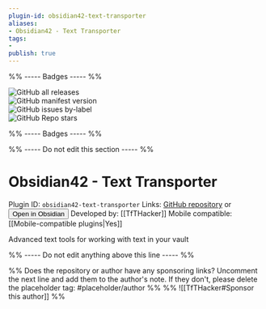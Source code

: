 ```yaml
---
plugin-id: obsidian42-text-transporter
aliases:
- Obsidian42 - Text Transporter
tags: 
- 
publish: true
---
```


%% ----- Badges ----- %%

![GitHub all releases](https://img.shields.io/github/downloads/TfTHacker/obsidian42-text-transporter/total?color=573E7A&logo=github&style=for-the-badge)   
![GitHub manifest version](https://img.shields.io/github/manifest-json/v/TfTHacker/obsidian42-text-transporter?color=573E7A&logo=github&style=for-the-badge)   
![GitHub issues by-label](https://img.shields.io/github/issues/TfTHacker/obsidian42-text-transporter/help%20wanted?color=573E7A&logo=github&style=for-the-badge)   
![GitHub Repo stars](https://img.shields.io/github/stars/TfTHacker/obsidian42-text-transporter?color=573E7A&logo=github&style=for-the-badge)

%% ----- Badges ----- %%

%% ----- Do not edit this section ----- %%

# Obsidian42 - Text Transporter

Plugin ID: `obsidian42-text-transporter`
Links: [GitHub repository](https://github.com/TfTHacker/obsidian42-text-transporter) or [<button id=HH>Open in Obsidian</button>](obsidian://goto-plugin?id=obsidian42-text-transporter)
Developed by: [[TfTHacker]]
Mobile compatible: [[Mobile-compatible plugins|Yes]]

Advanced text tools for working with text in your vault

%% ----- Do not edit anything above this line ----- %% 

%% Does the repository or author have any sponsoring links? Uncomment the next line and add them to the author's note. If they don't, please delete the placeholder tag: #placeholder/author %%
%% ![[TfTHacker#Sponsor this author]] %%
